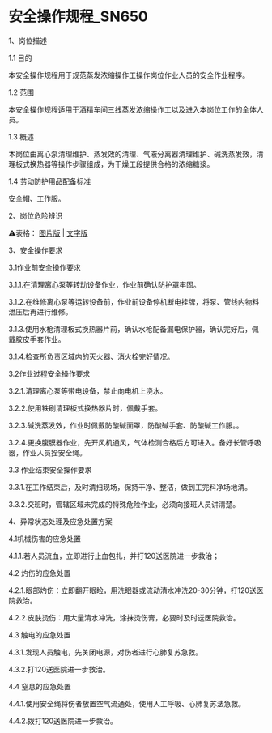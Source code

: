 # 安全操作规程_SN650

1、岗位描述

1.1 目的

本安全操作规程用于规范蒸发浓缩操作工操作岗位作业人员的安全作业程序。

1.2 范围

本安全操作规程适用于酒精车间三线蒸发浓缩操作工以及进入本岗位工作的全体人员。

1.3 概述

本岗位由离心泵清理维护、蒸发效的清理、气液分离器清理维护、碱洗蒸发效，清理板式换热器等操作步骤组成，为干燥工段提供合格的浓缩糖浆。

1.4 劳动防护用品配备标准

安全帽、工作服。

2、岗位危险辨识

⚠️表格：
[图片版](gwwxbs_tp.md) | 
[文字版](gwwxbs_wz.md)

3、安全操作要求

3.1作业前安全操作要求

3.1.1.在清理离心泵等转动设备作业，作业前确认防护罩牢固。

3.1.2.在维修离心泵等运转设备前，作业前设备停机断电挂牌，将泵、管线内物料泄压后再进行维修。

3.1.3.使用水枪清理板式换热器片前，确认水枪配备漏电保护器，确认完好后，佩戴胶皮手套作业。

3.1.4.检查所负责区域内的灭火器、消火栓完好情况。

3.2作业过程安全操作要求

3.2.1.清理离心泵等带电设备，禁止向电机上浇水。

3.2.2.使用铁刷清理板式换热器片时，佩戴手套。

3.2.3.碱洗蒸发效，作业时佩戴防酸碱面罩，防酸碱手套、防酸碱工作服。。

3.2.4.更换腹膜器作业，先开风机通风，气体检测合格后方可进入。备好长管呼吸器，作业人员拴安全绳。

3.3 作业结束安全操作要求

3.3.1.在工作结束后，及时清扫现场，保持干净、整洁，做到工完料净场地清。

3.3.2.交班时，管辖区域未完成的特殊危险作业，必须向接班人员讲清楚。

4、异常状态处理及应急处置方案

4.1机械伤害的应急处置

4.1.1.若人员流血，立即进行止血包扎，并打120送医院进一步救治；

4.2 灼伤的应急处置

4.2.1.眼部灼伤：立即翻开眼睑，用洗眼器或流动清水冲洗20-30分钟，打120送医院救治。

4.2.2.皮肤烫伤：用大量清水冲洗，涂抹烫伤膏，必要时及时送医院救治。

4.3 触电的应急处置

4.3.1.发现人员触电，先关闭电源，对伤者进行心肺复苏急救。

4.3.2.打120送医院进一步救治。

4.4 窒息的应急处置

4.4.1.使用安全绳将伤者放置空气流通处，使用人工呼吸、心肺复苏法急救。

4.4.2.拨打120送医院进一步救治。